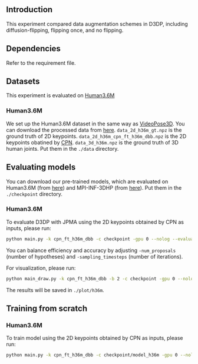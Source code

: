 ## Introduction
This experiment compared data augmentation schemes in D3DP, including diffusion-flipping, flipping once, and no flipping.

## Dependencies
Refer to the requirement file.



## Datasets

This experiment is evaluated on [Human3.6M](http://vision.imar.ro/human3.6m) 

### Human3.6M

We set up the Human3.6M dataset in the same way as [VideoPose3D](https://github.com/facebookresearch/VideoPose3D/blob/master/DATASETS.md).  You can download the processed data from [here](https://drive.google.com/file/d/1FMgAf_I04GlweHMfgUKzB0CMwglxuwPe/view?usp=sharing).  `data_2d_h36m_gt.npz` is the ground truth of 2D keypoints. `data_2d_h36m_cpn_ft_h36m_dbb.npz` is the 2D keypoints obatined by [CPN](https://github.com/GengDavid/pytorch-cpn).  `data_3d_h36m.npz` is the ground truth of 3D human joints. Put them in the `./data` directory.



## Evaluating models
You can download our pre-trained models, which are evaluated on Human3.6M (from [here](https://drive.google.com/file/d/1c48a2SxIkRxxqP5F1l3kpUSRWwHknYVK/view?usp=sharing)) and MPI-INF-3DHP (from [here](https://drive.google.com/file/d/1x78KEmAXJINPzJJbp7KP9RRjVZI5k-mt/view?usp=sharing)). Put them in the `./checkpoint` directory. 

### Human3.6M

To evaluate D3DP with JPMA using the 2D keypoints obtained by CPN as inputs, please run:
```bash
python main.py -k cpn_ft_h36m_dbb -c checkpoint -gpu 0 --nolog --evaluate h36m_best_epoch.bin -num_proposals 5 -sampling_timesteps 5 -b 4
```

You can balance efficiency and accuracy by adjusting `-num_proposals` (number of hypotheses) and `-sampling_timesteps` (number of iterations).

For visualization, please run:
```bash
python main_draw.py -k cpn_ft_h36m_dbb -b 2 -c checkpoint -gpu 0 --nolog --evaluate h36m_best_epoch.bin -num_proposals 5 -sampling_timesteps 5 --render --viz-subject S11 --viz-action SittingDown --viz-camera 1
```
The results will be saved in `./plot/h36m`.


## Training from scratch
### Human3.6M
To train model using the 2D keypoints obtained by CPN as inputs, please run:
```bash
python main.py -k cpn_ft_h36m_dbb -c checkpoint/model_h36m -gpu 0 --nolog
```
